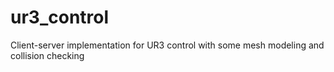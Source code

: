 # ur3_control
Client-server implementation for UR3 control with some mesh modeling and collision checking

